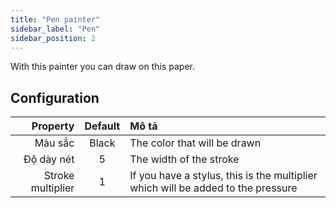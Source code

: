 ```yaml
---
title: "Pen painter"
sidebar_label: "Pen"
sidebar_position: 2
---
```


With this painter you can draw on this paper.

## Configuration

|          Property | Default | Mô tả                                                                            |
| -----------------:|:-------:|:-------------------------------------------------------------------------------- |
|           Màu sắc |  Black  | The color that will be drawn                                                     |
|        Độ dày nét |    5    | The width of the stroke                                                          |
| Stroke multiplier |    1    | If you have a stylus, this is the multiplier which will be added to the pressure |
